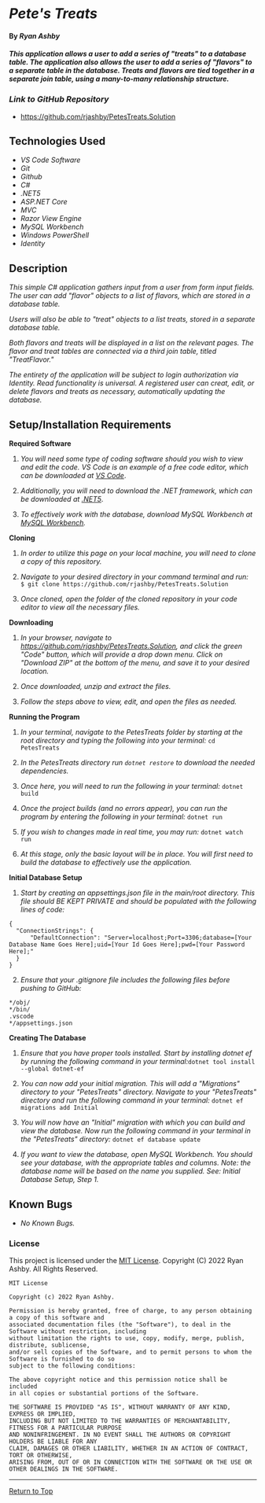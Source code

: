 # _Pete's Treats_ 

#### By _**Ryan Ashby**_ 

#### _This application allows a user to add a series of "treats" to a database table. The application also allows the user to add a series of "flavors" to a separate table in the database. Treats and flavors are tied together in a separate join table, using a many-to-many relationship structure._

### _Link to GitHub Repository_

* https://github.com/rjashby/PetesTreats.Solution

## Technologies Used 

* _VS Code Software_
* _Git_
* _Github_
* _C#_
* _.NET5_
* _ASP.NET Core_
* _MVC_
* _Razor View Engine_
* _MySQL Workbench_
* _Windows PowerShell_
* _Identity_

## Description 

_This simple C# application gathers input from a user from form input fields. The user can add "flavor" objects to a list of flavors, which are stored in a database table._

_Users will also be able to "treat" objects to a list treats, stored in a separate database table._

_Both flavors and treats will be displayed in a list on the relevant pages. The flavor and treat tables are connected via a third join table, titled "TreatFlavor."_

_The entirety of the application will be subject to login authorization via Identity. Read functionality is universal. A registered user can creat, edit, or delete flavors and treats as necessary, automatically updating the database._
 
## Setup/Installation Requirements 

**Required Software**

1) _You will need some type of coding software should you wish to view and edit the code. VS Code is an example of a free code editor, which can be downloaded at [VS Code](https://code.visualstudio.com/)_.

2) _Additionally, you will need to download the .NET framework, which can be downloaded at [.NET5](https://dotnet.microsoft.com/en-us/download/dotnet/5.0)_.

3) _To effectively work with the database, download MySQL Workbench at [MySQL Workbench](https://dev.mysql.com/downloads/workbench/)._


**Cloning**

1) _In order to utilize this page on your local machine, you will need to clone a copy of this repository._

2) _Navigate to your desired directory in your command terminal and run:_ ``` $ git clone https://github.com/rjashby/PetesTreats.Solution```

3) _Once cloned, open the folder of the cloned repository in your code editor to view all the necessary files._


**Downloading**

1) _In your browser, navigate to https://github.com/rjashby/PetesTreats.Solution, and click the green "Code" button, which will provide a drop down menu. Click on "Download ZIP" at the bottom of the menu, and save it to your desired location._

2) _Once downloaded, unzip and extract the files._

3) _Follow the steps above to view, edit, and open the files as needed._


**Running the Program**

1) _In your terminal, navigate to the PetesTreats folder by starting at the root directory and typing the following into your terminal:_ ```cd PetesTreats```

2) _In the PetesTreats directory run ```dotnet restore``` to download the needed dependencies._

3) _Once here, you will need to run the following in your terminal:_ ```dotnet build```

4) _Once the project builds (and no errors appear), you can run the program by entering the following in your terminal:_ ```dotnet run```

5) _If you wish to changes made in real time, you may run:_ ```dotnet watch run```

6) _At this stage, only the basic layout will be in place. You will first need to build the database to effectively use the application._


**Initial Database Setup** 

1) _Start by creating an appsettings.json file in the main/root directory. This file should BE KEPT PRIVATE and should be populated with the following lines of code:_

```
{
  "ConnectionStrings": {
      "DefaultConnection": "Server=localhost;Port=3306;database=[Your Database Name Goes Here];uid=[Your Id Goes Here];pwd=[Your Password Here];"
  }
}
```
2) _Ensure that your .gitignore file includes the following files before pushing to GitHub:_

``` 
*/obj/
*/bin/
.vscode
*/appsettings.json
```

**Creating The Database**

1) _Ensure that you have proper tools installed. Start by installing dotnet ef by running the following command in your terminal:_```dotnet tool install --global dotnet-ef```

2) _You can now add your initial migration. This will add a "Migrations" directory to your "PetesTreats" directory. Navigate to your "PetesTreats" directory and run the following command in your terminal:_ ```dotnet ef migrations add Initial```

3) _You will now have an "Initial" migration with which you can build and view the database. Now run the following command in your terminal in the "PetesTreats" directory:_ ```dotnet ef database update```

4) _If you want to view the database, open MySQL Workbench. You should see your database, with the appropriate tables and columns. Note: the database name will be based on the name you supplied. See: Initial Database Setup, Step 1._

## Known Bugs 

* _No Known Bugs._  

### License

This project is licensed under the [MIT License](https://opensource.org/licenses/MIT). Copyright (C) 2022 Ryan Ashby. All Rights Reserved.

```
MIT License

Copyright (c) 2022 Ryan Ashby.

Permission is hereby granted, free of charge, to any person obtaining a copy of this software and 
associated documentation files (the "Software"), to deal in the Software without restriction, including 
without limitation the rights to use, copy, modify, merge, publish, distribute, sublicense, 
and/or sell copies of the Software, and to permit persons to whom the Software is furnished to do so 
subject to the following conditions:

The above copyright notice and this permission notice shall be included 
in all copies or substantial portions of the Software.

THE SOFTWARE IS PROVIDED "AS IS", WITHOUT WARRANTY OF ANY KIND, EXPRESS OR IMPLIED, 
INCLUDING BUT NOT LIMITED TO THE WARRANTIES OF MERCHANTABILITY, FITNESS FOR A PARTICULAR PURPOSE 
AND NONINFRINGEMENT. IN NO EVENT SHALL THE AUTHORS OR COPYRIGHT HOLDERS BE LIABLE FOR ANY 
CLAIM, DAMAGES OR OTHER LIABILITY, WHETHER IN AN ACTION OF CONTRACT, TORT OR OTHERWISE, 
ARISING FROM, OUT OF OR IN CONNECTION WITH THE SOFTWARE OR THE USE OR OTHER DEALINGS IN THE SOFTWARE.
```

------------------------------

<a href="#">Return to Top</a>